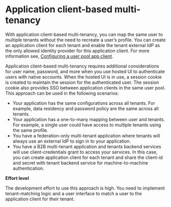# Application client\-based multi\-tenancy<a name="application-client-based-multi-tenancy"></a>

With application client\-based multi\-tenancy, you can map the same user to multiple tenants without the need to recreate a user’s profile\. You can create an application client for each tenant and enable the tenant external IdP as the only allowed identity provider for this application client\. For more information see, [ Configuring a user pool app client](https://docs.aws.amazon.com/cognito/latest/developerguide/cognito-user-pools-app-idp-settings.html)\. 

Application client\-based multi\-tenancy requires additional considerations for user name, password, and more when you use hosted UI to authenticate users with native accounts\. When the hosted UI is in use, a session cookie is created to maintain the session for the authenticated user\. The session cookie also provides SSO between application clients in the same user pool\. This approach can be used in the following scenarios:
+ Your application has the same configurations across all tenants\. For example, data residency and password policy are the same across all tenants\.
+ Your application has a one\-to\-many mapping between user and tenants\. For example, a single user could have access to multiple tenants using the same profile\.
+ You have a federation\-only multi\-tenant application where tenants will always use an external IdP to sign in to your application\.
+ You have a B2B multi\-tenant application and tenants backend services will use client\-credentials grant to access your services\. In this case, you can create application client for each tenant and share the client\-id and secret with tenant backend service for machine\-to\-machine authentication\.

 **Effort level** 

The development effort to use this approach is high\. You need to implement tenant\-matching logic and a user interface to match a user to the application client for their tenant\.